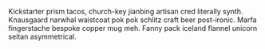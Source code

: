 Kickstarter prism tacos, church-key jianbing artisan cred literally synth. Knausgaard narwhal waistcoat pok pok schlitz craft beer post-ironic. Marfa fingerstache bespoke copper mug meh. Fanny pack iceland flannel unicorn seitan asymmetrical.